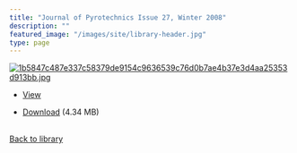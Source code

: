 ```yaml
---
title: "Journal of Pyrotechnics Issue 27, Winter 2008"
description: ""
featured_image: "/images/site/library-header.jpg"
type: page
---
```


<a href="https://drive.google.com/uc?export=view&id=14fQD_OUE8GGu3XTJBFcB6Qti9EwxzxS1" target="_blank">![1b5847c487e337c58379de9154c9636539c76d0b7ae4b37e3d4aa25353d913bb.jpg](https://drive.google.com/uc?export=view&id=1YDMPPVygjIHZfcqPbF9dlh2H2UgBsd8s)</a>
* <a href="https://drive.google.com/uc?export=view&id=14fQD_OUE8GGu3XTJBFcB6Qti9EwxzxS1" target="_blank">View</a>

* [Download](https://drive.google.com/uc?export=download&id=14fQD_OUE8GGu3XTJBFcB6Qti9EwxzxS1) (4.34 MB)

<br />[Back to library](/library/)
